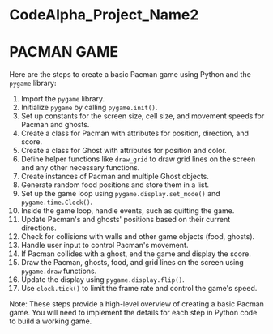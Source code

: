 # CodeAlpha_Project_Name2
# PACMAN GAME
Here are the steps to create a basic Pacman game using Python and the `pygame` library:

1. Import the `pygame` library.
2. Initialize `pygame` by calling `pygame.init()`.
3. Set up constants for the screen size, cell size, and movement speeds for Pacman and ghosts.
4. Create a class for Pacman with attributes for position, direction, and score.
5. Create a class for Ghost with attributes for position and color.
6. Define helper functions like `draw_grid` to draw grid lines on the screen and any other necessary functions.
7. Create instances of Pacman and multiple Ghost objects.
8. Generate random food positions and store them in a list.
9. Set up the game loop using `pygame.display.set_mode()` and `pygame.time.Clock()`.
10. Inside the game loop, handle events, such as quitting the game.
11. Update Pacman's and ghosts' positions based on their current directions.
12. Check for collisions with walls and other game objects (food, ghosts).
13. Handle user input to control Pacman's movement.
14. If Pacman collides with a ghost, end the game and display the score.
15. Draw the Pacman, ghosts, food, and grid lines on the screen using `pygame.draw` functions.
16. Update the display using `pygame.display.flip()`.
17. Use `clock.tick()` to limit the frame rate and control the game's speed.

Note: These steps provide a high-level overview of creating a basic Pacman game. You will need to implement the details for each step in Python code to build a working game.
